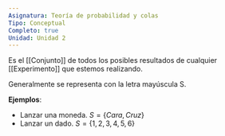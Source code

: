 ```yaml
---
Asignatura: Teoría de probabilidad y colas
Tipo: Conceptual
Completo: true
Unidad: Unidad 2
---
```



Es el [[Conjunto]] de todos los posibles resultados de cualquier [[Experimento]] que estemos realizando. 

Generalmente se representa con la letra mayúscula S.

**Ejemplos**:

- Lanzar una moneda. $S=\{Cara, Cruz\}$ 
- Lanzar un dado. $S=\{1,2,3,4,5,6\}$
